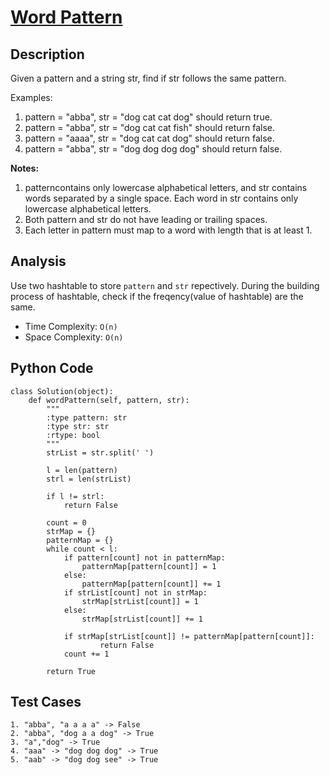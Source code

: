 # [Word Pattern](https://leetcode.com/problems/word-pattern/)

## Description
Given a pattern and a string str, find if str follows the same pattern.

Examples:

1. pattern = "abba", str = "dog cat cat dog" should return true.
2. pattern = "abba", str = "dog cat cat fish" should return false.
3. pattern = "aaaa", str = "dog cat cat dog" should return false.
4. pattern = "abba", str = "dog dog dog dog" should return false.

**Notes:**  

1. patterncontains only lowercase alphabetical letters, and str contains words separated by a single space. Each word in str contains only lowercase alphabetical letters.
2. Both pattern and str do not have leading or trailing spaces.
3. Each letter in pattern must map to a word with length that is at least 1.
## Analysis
Use two hashtable to store `pattern` and `str` repectively. During the building process of hashtable, check if the freqency(value of hashtable)  are the same.

* Time Complexity: `O(n)`
* Space Complexity: `O(n)`

## Python Code
~~~
class Solution(object):
    def wordPattern(self, pattern, str):
        """
        :type pattern: str
        :type str: str
        :rtype: bool
        """
        strList = str.split(' ')
        
        l = len(pattern)
        strl = len(strList)
        
        if l != strl:
            return False
        
        count = 0
        strMap = {}
        patternMap = {}
        while count < l:
            if pattern[count] not in patternMap:
                patternMap[pattern[count]] = 1
            else:
                patternMap[pattern[count]] += 1
            if strList[count] not in strMap:
                strMap[strList[count]] = 1
            else:
                strMap[strList[count]] += 1
    
            if strMap[strList[count]] != patternMap[pattern[count]]:
                    return False
            count += 1
        
        return True
~~~
## Test Cases
~~~
1. "abba", "a a a a" -> False
2. "abba", "dog a a dog" -> True
3. "a","dog" -> True
4. "aaa" -> "dog dog dog" -> True
5. "aab" -> "dog dog see" -> True
~~~

